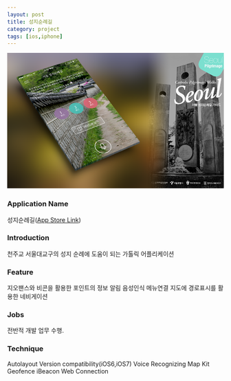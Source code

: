 ```yaml
---
layout: post
title: 성지순례길
category: project
tags: [ios,iphone]
---
```

![성지순례길](/images/project/pilgrimage_01.png)

### Application Name

성지순례길([App Store Link](https://itunes.apple.com/app/seongjisunlyegil/id698121663?mt=8))


### Introduction

천주교 서울대교구의 성지 순례에 도움이 되는 가톨릭 어플리케이션


### Feature

지오팬스와 비콘을 활용한 포인트의 정보 알림
음성인식 메뉴연결
지도에 경로표시를 활용한 네비게이션


### Jobs

전반적 개발 업무 수행.


### Technique
Autolayout
Version compatibility(iOS6,iOS7)
Voice Recognizing
Map Kit
Geofence
iBeacon
Web Connection